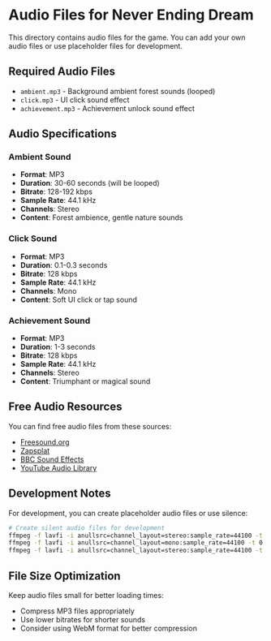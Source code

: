 # Audio Files for Never Ending Dream

This directory contains audio files for the game. You can add your own audio files or use placeholder files for development.

## Required Audio Files

- `ambient.mp3` - Background ambient forest sounds (looped)
- `click.mp3` - UI click sound effect
- `achievement.mp3` - Achievement unlock sound effect

## Audio Specifications

### Ambient Sound
- **Format**: MP3
- **Duration**: 30-60 seconds (will be looped)
- **Bitrate**: 128-192 kbps
- **Sample Rate**: 44.1 kHz
- **Channels**: Stereo
- **Content**: Forest ambience, gentle nature sounds

### Click Sound
- **Format**: MP3
- **Duration**: 0.1-0.3 seconds
- **Bitrate**: 128 kbps
- **Sample Rate**: 44.1 kHz
- **Channels**: Mono
- **Content**: Soft UI click or tap sound

### Achievement Sound
- **Format**: MP3
- **Duration**: 1-3 seconds
- **Bitrate**: 128 kbps
- **Sample Rate**: 44.1 kHz
- **Channels**: Stereo
- **Content**: Triumphant or magical sound

## Free Audio Resources

You can find free audio files from these sources:
- [Freesound.org](https://freesound.org/)
- [Zapsplat](https://www.zapsplat.com/)
- [BBC Sound Effects](https://sound-effects.bbcrewind.co.uk/)
- [YouTube Audio Library](https://www.youtube.com/audiolibrary)

## Development Notes

For development, you can create placeholder audio files or use silence:

```bash
# Create silent audio files for development
ffmpeg -f lavfi -i anullsrc=channel_layout=stereo:sample_rate=44100 -t 30 ambient.mp3
ffmpeg -f lavfi -i anullsrc=channel_layout=mono:sample_rate=44100 -t 0.2 click.mp3
ffmpeg -f lavfi -i anullsrc=channel_layout=stereo:sample_rate=44100 -t 2 achievement.mp3
```

## File Size Optimization

Keep audio files small for better loading times:
- Compress MP3 files appropriately
- Use lower bitrates for shorter sounds
- Consider using WebM format for better compression 